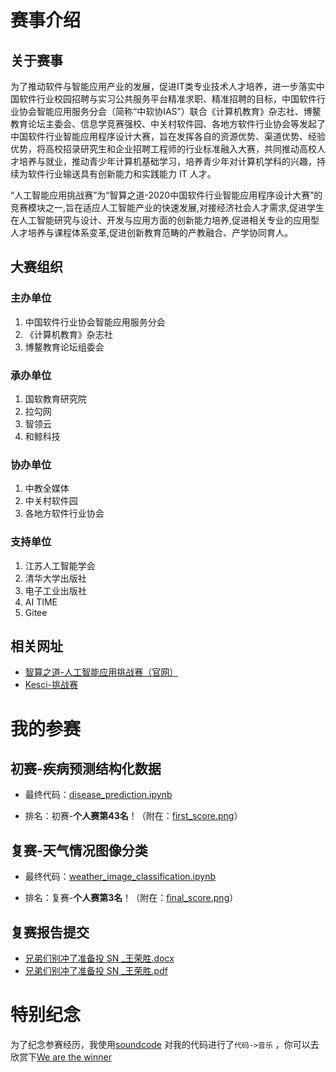 # 赛事介绍

## 关于赛事

为了推动软件与智能应用产业的发展，促进IT类专业技术人才培养，进一步落实中国软件行业校园招聘与实习公共服务平台精准求职、精准招聘的目标，中国软件行业协会智能应用服务分会（简称“中软协IAS”）联合《计算机教育》杂志社、博鳌教育论坛主委会、信息学竞赛强校、中关村软件园、各地方软件行业协会等发起了中国软件行业智能应用程序设计大赛，旨在发挥各自的资源优势、渠道优势、经验优势，将高校招录研究生和企业招聘工程师的行业标准融入大赛，共同推动高校人才培养与就业，推动青少年计算机基础学习，培养青少年对计算机学科的兴趣，持续为软件行业输送具有创新能力和实践能力 IT 人才。

“人工智能应用挑战赛”为“智算之道-2020中国软件行业智能应用程序设计大赛”的竞赛模块之一,旨在适应人工智能产业的快速发展,对接经济社会人才需求,促进学生在人工智能研究与设计、开发与应用方面的创新能力培养,促进相关专业的应用型人才培养与课程体系变革,促进创新教育范畴的产教融合、产学协同育人。

## 大赛组织

### 主办单位 
1. 中国软件行业协会智能应用服务分会
2. 《计算机教育》杂志社
3. 博鳌教育论坛组委会
 
### 承办单位
1. 国软教育研究院
2. 拉勾网
3. 智领云
4. 和鲸科技
 
### 协办单位
1. 中教全媒体
2. 中关村软件园
3. 各地方软件行业协会
 
### 支持单位
1. 江苏人工智能学会
2. 清华大学出版社
3. 电子工业出版社
4. AI TIME
5. Gitee

## 相关网址

- [智算之道-人工智能应用挑战赛（官网）](https://ai-csen.linktimecloud.com/)
- [Kesci-挑战赛](https://www.kesci.com/home/competition/5f34b039a5c0e8002d5d008e)

# 我的参赛

## 初赛-疾病预测结构化数据

- 最终代码：[disease_prediction.ipynb](https://github.com/WangRongsheng/IAS-AI_challenge/blob/main/disease_prediction.ipynb)

- 排名：初赛-**个人赛第43名**！（附在：[first_score.png](https://github.com/WangRongsheng/IAS-AI_challenge/blob/main/first_score.png)）

## 复赛-天气情况图像分类

- 最终代码：[weather_image_classification.ipynb](https://github.com/WangRongsheng/IAS-AI_challenge/blob/main/weather_image_classification.ipynb)

- 排名：复赛-**个人赛第3名**！（附在：[final_score.png](https://github.com/WangRongsheng/IAS-AI_challenge/blob/main/final_score.png)）

## 复赛报告提交

- [兄弟们别冲了准备投 SN _王荣胜.docx](https://github.com/WangRongsheng/IAS-AI_challenge/blob/main/%E5%85%84%E5%BC%9F%E4%BB%AC%E5%88%AB%E5%86%B2%E4%BA%86%E5%87%86%E5%A4%87%E6%8A%95%20SN%20_%E7%8E%8B%E8%8D%A3%E8%83%9C.docx)
- [兄弟们别冲了准备投 SN _王荣胜.pdf](https://github.com/WangRongsheng/IAS-AI_challenge/blob/main/%E5%85%84%E5%BC%9F%E4%BB%AC%E5%88%AB%E5%86%B2%E4%BA%86%E5%87%86%E5%A4%87%E6%8A%95%20SN%20_%E7%8E%8B%E8%8D%A3%E8%83%9C.pdf)

# 特别纪念

为了纪念参赛经历，我使用[soundcode](https://soundcode.now.sh/) 对我的代码进行了`代码->音乐` ，你可以去欣赏下[We are the winner](https://github.com/WangRongsheng/IAS-AI_challenge/tree/main/music)

